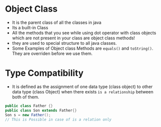 # Object Class
- It is the parent class of all the classes in java
- Its a built-in Class
- All the methods that you see while using dot operator with class objects which are not present in your class are object class methods!
- they are used to special structure to all java classes.
- Some Examples of Object class Methods are `equals()` and `toString()`. They are overriden before we use them.
# Type Compatibility
- It is defined as the assignment of one data type (class object) to other data type (class Object) when there exists `is a relationship` between both of them. 
```java
public class Father {}
public class Son extends Father{}
Son s = new Father();
// This is Possible in case of is a relation only
```